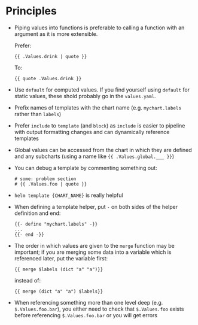 # Principles

- Piping values into functions is preferable to calling a function with an argument as it is more extensible.

    Prefer:

    ```
    {{ .Values.drink | quote }}
    ```

    To:

    ```
    {{ quote .Values.drink }}
    ```

- Use `default` for computed values. If you find yourself using `default` for static values, these shold probably go in the `values.yaml`.
- Prefix names of templates with the chart name (e.g. `mychart.labels` rather than `labels`)
- Prefer `include` to `template` (and `block`) as `include` is easier to pipeline with output formatting changes and can dynamically reference templates
- Global values can be accessed from the chart in which they are defined and any subcharts (using a name like `{{ .Values.global.___ }}`)
- You can debug a template by commenting something out:

    ```
    # some: problem section
    # {{ .Values.foo | quote }}
    ```
- `helm template {CHART_NAME}` is really helpful
- When defining a template helper, put `-` on both sides of the helper definition and end:

    ```
    {{- define "mychart.labels" -}}
    ...
    {{- end -}}
    ```
- The order in which values are given to the `merge` function may be important; if you are merging some data into a variable which is referenced later, put the variable first:

    ```
    {{ merge $labels (dict "a" "a")}}
    ```

    instead of:

    ```
    {{ merge (dict "a" "a") $labels}}
    ```
- When referencing something more than one level deep (e.g. `$.Values.foo.bar`), you either need to check that `$.Values.foo` exists before referencing `$.Values.foo.bar` or you will get errors
